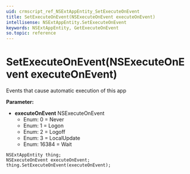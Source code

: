 ```yaml
---
uid: crmscript_ref_NSExtAppEntity_SetExecuteOnEvent
title: SetExecuteOnEvent(NSExecuteOnEvent executeOnEvent)
intellisense: NSExtAppEntity.SetExecuteOnEvent
keywords: NSExtAppEntity, GetExecuteOnEvent
so.topic: reference
---
```


# SetExecuteOnEvent(NSExecuteOnEvent executeOnEvent)

Events that cause automatic execution of this app

**Parameter:** 
 - **executeOnEvent** NSExecuteOnEvent
     - Enum: 0 = Never 
     - Enum: 1 = Logon 
     - Enum: 2 = Logoff 
     - Enum: 3 = LocalUpdate 
     - Enum: 16384 = Wait 

```crmscript
NSExtAppEntity thing;
NSExecuteOnEvent executeOnEvent;
thing.SetExecuteOnEvent(executeOnEvent);
```

